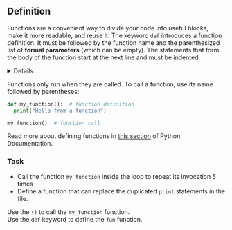 ## Definition

Functions are a convenient way to divide your code into useful blocks, make it more
readable, and reuse it.
The keyword `def` introduces a function definition.
It must be followed by the function name and the parenthesized list of **formal parameters** (which can be empty).
The statements that form the body of the function start at the next line and must be indented.

<details>
Formal parameters are enclosed in parentheses; they are the variables defined by the function, which receive values when the function is called. The list consists of variable names of all the necessary values for the method. Each formal parameter is separated by a comma. When the method is not accepting any input values, it should have an empty set of parentheses after the method name, e.g., <code>addition()</code>.
</details>

Functions only run when they are called. To call a function, use its name followed by parentheses:

```python
def my_function():  # function definition
  print("Hello from a function")

my_function()  # function call
```

Read more about defining functions in <a href="https://docs.python.org/3/tutorial/controlflow.html#defining-functions">this section</a> of Python Documentation.
### Task
 - Call the function `my_function` inside the loop to repeat its invocation 5 times
 - Define a function that can replace the duplicated `print` statements in the file.  

<div class='hint'>Use the <code>()</code> to call the <code>my_function</code> function.</div>
<div class='hint'>Use the <code>def</code> keyword to define the <code>fun</code> function.</div>
